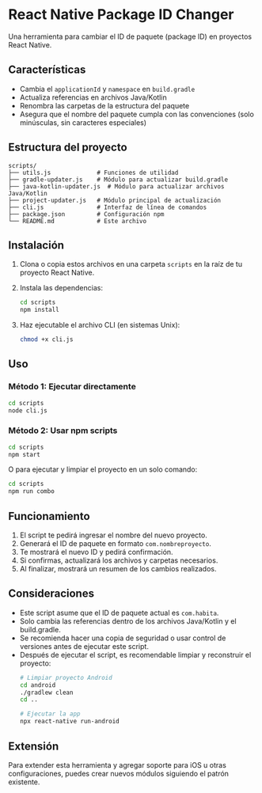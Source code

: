 # React Native Package ID Changer

Una herramienta para cambiar el ID de paquete (package ID) en proyectos React Native.

## Características

- Cambia el `applicationId` y `namespace` en `build.gradle`
- Actualiza referencias en archivos Java/Kotlin
- Renombra las carpetas de la estructura del paquete
- Asegura que el nombre del paquete cumpla con las convenciones (solo minúsculas, sin caracteres especiales)

## Estructura del proyecto

```
scripts/
├── utils.js             # Funciones de utilidad
├── gradle-updater.js    # Módulo para actualizar build.gradle
├── java-kotlin-updater.js  # Módulo para actualizar archivos Java/Kotlin
├── project-updater.js   # Módulo principal de actualización
├── cli.js               # Interfaz de línea de comandos
├── package.json         # Configuración npm
└── README.md            # Este archivo
```

## Instalación

1. Clona o copia estos archivos en una carpeta `scripts` en la raíz de tu proyecto React Native.

2. Instala las dependencias:
   ```bash
   cd scripts
   npm install
   ```

3. Haz ejecutable el archivo CLI (en sistemas Unix):
   ```bash
   chmod +x cli.js
   ```

## Uso

### Método 1: Ejecutar directamente

```bash
cd scripts
node cli.js
```

### Método 2: Usar npm scripts

```bash
cd scripts
npm start
```

O para ejecutar y limpiar el proyecto en un solo comando:

```bash
cd scripts
npm run combo
```

## Funcionamiento

1. El script te pedirá ingresar el nombre del nuevo proyecto.
2. Generará el ID de paquete en formato `com.nombreproyecto`.
3. Te mostrará el nuevo ID y pedirá confirmación.
4. Si confirmas, actualizará los archivos y carpetas necesarios.
5. Al finalizar, mostrará un resumen de los cambios realizados.

## Consideraciones

- Este script asume que el ID de paquete actual es `com.habita`.
- Solo cambia las referencias dentro de los archivos Java/Kotlin y el build.gradle.
- Se recomienda hacer una copia de seguridad o usar control de versiones antes de ejecutar este script.
- Después de ejecutar el script, es recomendable limpiar y reconstruir el proyecto:
  ```bash
  # Limpiar proyecto Android
  cd android
  ./gradlew clean
  cd ..
  
  # Ejecutar la app
  npx react-native run-android
  ```

## Extensión

Para extender esta herramienta y agregar soporte para iOS u otras configuraciones, puedes crear nuevos módulos siguiendo el patrón existente.